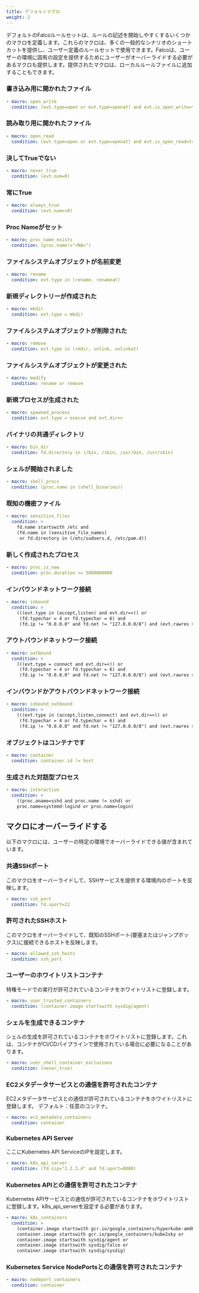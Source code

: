```yaml
---
title: デフォルトマクロ
weight: 2
---
```


デフォルトのFalcoルールセットは、ルールの記述を開始しやすくするいくつかのマクロを定義します。これらのマクロは、多くの一般的なシナリオのショートカットを提供し、ユーザー定義のルールセットで使用できます。Falcoは、ユーザーの環境に固有の設定を提供するためにユーザーがオーバーライドする必要があるマクロも提供します。提供されたマクロは、ローカルルールファイルに追加することもできます。

### 書き込み用に開かれたファイル

```yaml
- macro: open_write
  condition: (evt.type=open or evt.type=openat) and evt.is_open_write=true and fd.typechar='f' and fd.num>=0
```

### 読み取り用に開かれたファイル

```yaml
- macro: open_read
  condition: (evt.type=open or evt.type=openat) and evt.is_open_read=true and fd.typechar='f' and fd.num>=0
```

### 決してTrueでない

```yaml
- macro: never_true
  condition: (evt.num=0)
```

### 常にTrue

```yaml
- macro: always_true
  condition: (evt.num=>0)
```

### Proc Nameがセット

```yaml
- macro: proc_name_exists
  condition: (proc.name!="<NA>")
```

### ファイルシステムオブジェクトが名前変更

```yaml
- macro: rename
  condition: evt.type in (rename, renameat)
```

### 新規ディレクトリーが作成された

```yaml
- macro: mkdir
  condition: evt.type = mkdir
```

### ファイルシステムオブジェクトが削除された

```yaml
- macro: remove
  condition: evt.type in (rmdir, unlink, unlinkat)
```

### ファイルシステムオブジェクトが変更された

```yaml
- macro: modify
  condition: rename or remove
```

### 新規プロセスが生成された

```yaml
- macro: spawned_process
  condition: evt.type = execve and evt.dir=<
```

### バイナリの共通ディレクトリ

```yaml
- macro: bin_dir
  condition: fd.directory in (/bin, /sbin, /usr/bin, /usr/sbin)
```

### シェルが開始されました

```yaml
- macro: shell_procs
  condition: (proc.name in (shell_binaries))
```

### 既知の機密ファイル

```yaml
- macro: sensitive_files
  condition: >
    fd.name startswith /etc and
    (fd.name in (sensitive_file_names)
     or fd.directory in (/etc/sudoers.d, /etc/pam.d))
```

### 新しく作成されたプロセス

```yaml
- macro: proc_is_new
  condition: proc.duration <= 5000000000
```

### インバウンドネットワーク接続

```yaml
- macro: inbound
  condition: >
    (((evt.type in (accept,listen) and evt.dir=<)) or
     (fd.typechar = 4 or fd.typechar = 6) and
     (fd.ip != "0.0.0.0" and fd.net != "127.0.0.0/8") and (evt.rawres >= 0 or evt.res = EINPROGRESS))
```

### アウトバウンドネットワーク接続

```yaml
- macro: outbound
  condition: >
    (((evt.type = connect and evt.dir=<)) or
     (fd.typechar = 4 or fd.typechar = 6) and
     (fd.ip != "0.0.0.0" and fd.net != "127.0.0.0/8") and (evt.rawres >= 0 or evt.res = EINPROGRESS))
```

### インバウンドかアウトバウンドネットワーク接続

```yaml
- macro: inbound_outbound
  condition: >
    (((evt.type in (accept,listen,connect) and evt.dir=<)) or
     (fd.typechar = 4 or fd.typechar = 6) and
     (fd.ip != "0.0.0.0" and fd.net != "127.0.0.0/8") and (evt.rawres >= 0 or evt.res = EINPROGRESS))
```

### オブジェクトはコンテナです

```yaml
- macro: container
  condition: container.id != host
```

### 生成された対話型プロセス

```yaml
- macro: interactive
  condition: >
    ((proc.aname=sshd and proc.name != sshd) or
    proc.name=systemd-logind or proc.name=login)
```

## マクロにオーバーライドする

以下のマクロには、ユーザーの特定の環境でオーバーライドできる値が含まれています。

### 共通SSHポート

このマクロをオーバーライドして、SSHサービスを提供する環境内のポートを反映します。

```yaml
- macro: ssh_port
  condition: fd.sport=22
```

### 許可されたSSHホスト

このマクロをオーバーライドして、既知のSSHポート(要塞またはジャンプボックス)に接続できるホストを反映します。

```yaml
- macro: allowed_ssh_hosts
  condition: ssh_port
```

### ユーザーのホワイトリストコンテナ

特権モードでの実行が許可されているコンテナをホワイトリストに登録します。

```yaml
- macro: user_trusted_containers
  condition: (container.image startswith sysdig/agent)
```

### シェルを生成できるコンテナ

シェルの生成を許可されているコンテナをホワイトリストに登録します。これは、コンテナがCI/CDパイプラインで使用されている場合に必要になることがあります。

```yaml
- macro: user_shell_container_exclusions
  condition: (never_true)
```

### EC2メタデータサービスとの通信を許可されたコンテナ

EC2メタデータサービスとの通信が許可されているコンテナをホワイトリストに登録します。 デフォルト：任意のコンテナ。

```yaml
- macro: ec2_metadata_containers
  condition: container
```

### Kubernetes API Server

ここにKubernetes API ServiceのIPを設定します。

```yaml
- macro: k8s_api_server
  condition: (fd.sip="1.2.3.4" and fd.sport=8080)
```

### Kubernetes APIとの通信を許可されたコンテナ

Kubernetes APIサービスとの通信が許可されているコンテナをホワイトリストに登録します。k8s_api_serverを設定する必要があります。

```yaml
- macro: k8s_containers
  condition: >
    (container.image startswith gcr.io/google_containers/hyperkube-amd64 or
    container.image startswith gcr.io/google_containers/kube2sky or
    container.image startswith sysdig/agent or
    container.image startswith sysdig/falco or
    container.image startswith sysdig/sysdig)
```

### Kubernetes Service NodePortsとの通信を許可されたコンテナ

```yaml
- macro: nodeport_containers
  condition: container
```

